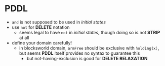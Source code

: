 # PDDL

+ `and` is not supposed to be used in _initial states_
+ use `not` for __DELETE__ notation
    * seems legal to have `not` in _initial states_, though doing so is not __STRIP__ at all
+ define your domain carefully!
    * in blocksworld domain, `armFree` should be exclusive with `holding(x)`, but seems __PDDL__ itself provides no syntax to guarantee this
        - but not-having-exclusion is good for __DELETE RELAXATION__